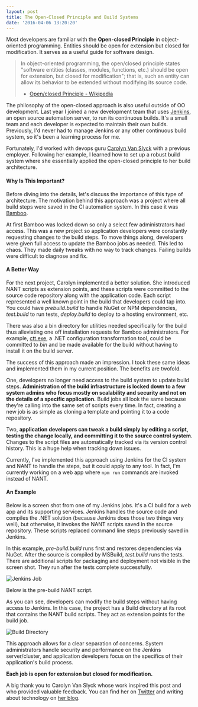 ```yaml
---
layout: post
title: The Open-Closed Principle and Build Systems
date: '2016-04-06 13:20:20'
---
```


Most developers are familiar with the **Open-closed Principle** in object-oriented programming. Entities should be open for extension but closed for modification. It serves as a useful guide for software design.

> In object-oriented programming, the open/closed principle states "software entities (classes, modules, functions, etc.) should be open for extension, but closed for modification"; that is, such an entity can allow its behavior to be extended without modifying its source code.
> - [Open/closed Principle - Wikipedia](https://en.wikipedia.org/wiki/Open/closed_principle)

The philosophy of the open-closed approach is also useful outside of OO development. Last year I joined a new development team that uses [Jenkins](https://jenkins-ci.org/), an open source automation server, to run its continuous builds. It's a small team and each developer is expected to maintain their own builds. Previously, I'd never had to manage Jenkins or any other continuous build system, so it's been a learning process for me.

Fortunately, I'd worked with devops guru [Carolyn Van Slyck](http://carolynvanslyck.com/) with a previous employer. Following her example, I learned how to set up a robust build system where she essentially applied the open-closed principle to her build architecture.

#### Why Is This Important?

Before diving into the details, let's discuss the importance of this type of architecture. The motivation behind this approach was a project where all build steps were saved in the CI automation system. In this case it was [Bamboo](https://www.atlassian.com/software/bamboo).

At first Bamboo was locked down so only a select few administrators had access. This was a new project so application developers were constantly requesting changes to the build steps. To move things along, developers were given full access to update the Bamboo jobs as needed. This led to chaos. They made daily tweaks with no way to track changes. Failing builds were difficult to diagnose and fix.

#### A Better Way

For the next project, Carolyn implemented a better solution. She introduced NANT scripts as extension points, and these scripts were committed to the source code repository along with the application code. Each script represented a well known point in the build that developers could tap into. You could have *prebuild.build* to handle NuGet or NPM dependencies, *test.build* to run tests, *deploy.build* to deploy to a hosting environment, etc.

There was also a bin directory for utilities needed specifically for the build thus alleviating one off installation requests for Bamboo administrators. For example, [ctt.exe](http://ctt.codeplex.com/), a .NET configuration transformation tool, could be committed to *bin* and be made available for the build without having to install it on the build server.

The success of this approach made an impression. I took these same ideas and implemented them in my current position. The benefits are twofold.

One, developers no longer need access to the build system to update build steps. **Administration of the build infrastructure is locked down to a few system admins who focus mostly on scalability and security and not on the details of a specific application.** Build jobs all look the same because they're calling into the same set of scripts every time. In fact, creating a new job is as simple as cloning a template and pointing it to a code repository.

Two, **application developers can tweak a build simply by editing a script, testing the change locally, and committing it to the source control system**. Changes to the script files are automatically tracked via its version control history. This is a huge help when tracking down issues.

Currently, I've implemented this approach using Jenkins for the CI system and NANT to handle the steps, but it could apply to any tool. In fact, I'm currently working on a web app where `npm run` commands are invoked instead of NANT.

#### An Example

Below is a screen shot from one of my Jenkins jobs. It's a CI build for a web app and its supporting services. Jenkins handles the source code and compiles the .NET solution (because Jenkins does those two things very well), but otherwise, it invokes the NANT scripts saved in the source repository. These scripts replaced command line steps previously saved in Jenkins.

In this example, *pre-build.build* runs first and restores dependencies via NuGet. After the source is compiled by MSBuild, *test.build* runs the tests. There are additional scripts for packaging and deployment not visible in the screen shot. They run after the tests complete successfully.

![Jenkins Job](/images/jenkins.png)

Below is the pre-build NANT script.

<script src="https://gist.github.com/joebuschmann/52f96cb64e9218ecdd7c9b9c349d4335.js"></script>

As you can see, developers can modify the build steps without having access to Jenkins. In this case, the project has a Build directory at its root that contains the NANT build scripts. They act as extension points for the build job.

![Build Directory](/images/build_dir.png)

This approach allows for a clear separation of concerns. System administrators handle security and performance on the Jenkins server/cluster, and application developers focus on the specifics of their application's build process.

**Each job is open for extension but closed for modification.**

A big thank you to Carolyn Van Slyck whose work inspired this post and who provided valuable feedback. You can find her on [Twitter](https://twitter.com/carolynvs) and writing about technology on [her blog](http://carolynvanslyck.com/).

